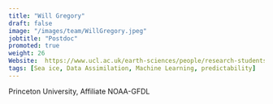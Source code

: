 ```yaml
---
title: "Will Gregory"
draft: false
image: "/images/team/WillGregory.jpeg"
jobtitle: "Postdoc"
promoted: true
weight: 26
Website:  https://www.ucl.ac.uk/earth-sciences/people/research-students/william-gregory
tags: [Sea ice, Data Assimilation, Machine Learning, predictability]
---
```



Princeton University, Affiliate NOAA-GFDL
